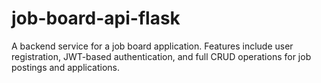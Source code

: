 # job-board-api-flask
A backend service for a job board application. Features include user registration, JWT-based authentication, and full CRUD operations for job postings and applications.
